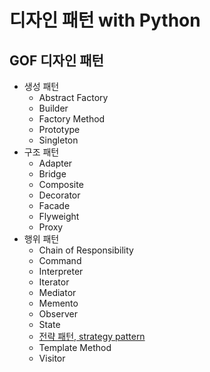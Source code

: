 # 디자인 패턴 with Python

## GOF 디자인 패턴
- 생성 패턴
	- Abstract Factory
	- Builder
	- Factory Method
	- Prototype
	- Singleton
- 구조 패턴
	- Adapter
	- Bridge
	- Composite
	- Decorator
	- Facade
	- Flyweight
	- Proxy
- 행위 패턴
	- Chain of Responsibility
	- Command
	- Interpreter
	- Iterator
	- Mediator
	- Memento
	- Observer
	- State
	- [전략 패턴, strategy pattern](strategy_pattern.ipynb)
	- Template Method
	- Visitor
